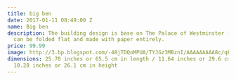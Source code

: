 ```yaml
---
title: big ben
date: 2017-01-11 08:49:00 Z
name: Big ben
description: The building design is base on The Palace of Westminster (Big Ban). It
  can be folded flat and made with paper entirely.
price: 99.99
image: http://3.bp.blogspot.com/-48jTDQoMPUA/TYJGz3MBznI/AAAAAAAAA8c/qF43XRpnzwc/s1600/The+Palace+of+Westminster+05.jpg
dimensions: 25.78 inches or 65.5 cm in length / 11.64 inches or 29.6 cm in width /
  10.28 inches or 26.1 cm in height
---
```


